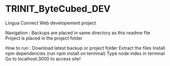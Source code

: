 # TRINIT_ByteCubed_DEV
Lingua Connect Web developement project


Navigation : 
Backups are placed in same directory as this readme file
Project is placed in the project folder

How to run :
Download latest backup or project folder
Extract the files
Install npm dependencies (run npm install on terminal)
Type node index in terminal
Go to localhost:3000 to access site!
